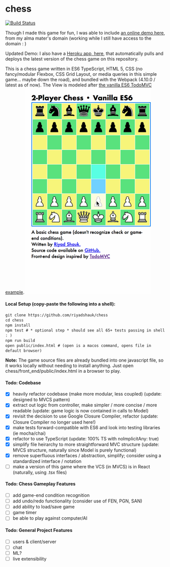 # chess
[![Build Status](https://travis-ci.org/riyadshauk/chess.svg?branch=master)](https://travis-ci.org/riyadshauk/chess)

Though I made this game for fun, I was able to include [an online demo here](http://web.engr.illinois.edu/~shauk2/), from my alma mater's domain (working while I still have access to the domain : )

Updated Demo: I also have a [Heroku app, here](https://chess-riyad.herokuapp.com/), that automatically pulls and deploys the latest version of the chess game on this repository.

This is a chess game written in ES6 TypeScript, HTML 5, CSS (no fancy/modular Flexbox, CSS Grid Layout, or media queries in this simple game... maybe down the road), and bundled with the Webpack (4.10.0 / latest as of now). The View is modeled after [the vanilla ES6 TodoMVC example](http://todomvc.com/examples/vanilla-es6/).
![Chessplay GIF](chessplay.gif)  

#### Local Setup (copy-paste the following into a shell):
```shell
git clone https://github.com/riyadshauk/chess
cd chess
npm install
npm test # * optional step * should see all 65+ tests passing in shell : )
npm run build
open public/index.html # (open is a macos command, opens file in default browser)
```

**Note:** The game source files are already bundled into one javascript file, so it works locally without needing to install anything. Just open chess/front_end/public/index.html in a browser to play.  

#### Todo: Codebase
- [x] heavily refactor codebase (make more modular, less coupled) (update: designed to MVCS pattern)
- [x] extract out logic from controller, make simpler / more concise / more readable (update: game logic is now contained in calls to Model)
- [x] revisit the decision to use Google Closure Compiler, refactor (update: Closure Compiler no longer used here!)
- [x] make tests forward-compatible with ES6 and look into testing libraries (ie mocha/chai)
- [x] refactor to use TypeScript (update: 100% TS with noImplicitAny: true)
- [x] simplify file heirarchy to more straightforward MVC structure (update: MVCS structure, naturally since Model is purely functional)
- [x] remove superfluous interfaces / abstraction, simplify; consider using a standardized interface / notation
- [ ] make a version of this game where the VCS (in MVCS) is in React (naturally, using .tsx files)

#### Todo: Chess Gameplay Features
- [ ] add game-end condition recognition
- [ ] add undo/redo functionality (consider use of FEN, PGN, SAN)
- [ ] add ability to load/save game
- [ ] game timer
- [ ] be able to play against computer/AI

#### Todo: General Project Features
- [ ] users & client/server
- [ ] chat
- [ ] ML?
- [ ] live extensibility
